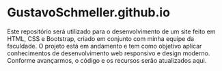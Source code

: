 # GustavoSchmeller.github.io
Este repositório será utilizado para o desenvolvimento de um site feito em HTML, CSS e Bootstrap, criado em conjunto com minha equipe da faculdade. O projeto está em andamento e tem como objetivo aplicar conhecimentos de desenvolvimento web responsivo e design moderno. Conforme avançarmos, o código e os recursos serão atualizados aqui.
